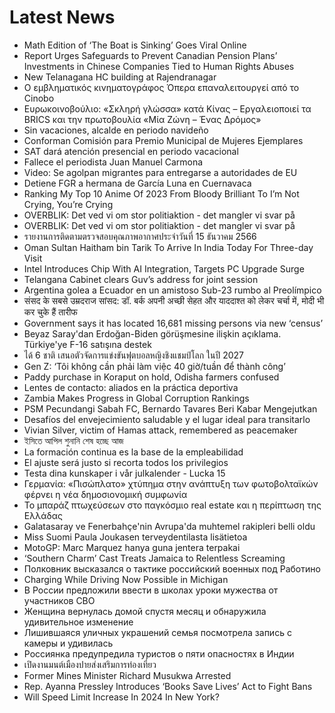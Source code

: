 # Latest News
-  Math Edition of ‘The Boat is Sinking’ Goes Viral Online
-  Report Urges Safeguards to Prevent Canadian Pension Plans’ Investments in Chinese Companies Tied to Human Rights Abuses
-  New Telanagana HC building at Rajendranagar
-  Ο εμβληματικός κινηματογράφος Όπερα επαναλειτουργεί από το Cinobo
-  Ευρωκοινοβούλιο: «Σκληρή γλώσσα» κατά Κίνας – Εργαλειοποιεί τα BRICS και την πρωτοβουλία «Μία Ζώνη – Ένας Δρόμος»
-  Sin vacaciones, alcalde en periodo navideño
-  Conforman Comisión para Premio Municipal de Mujeres Ejemplares
-  SAT dará atención presencial en periodo vacacional
-  Fallece el periodista Juan Manuel Carmona
-  Video: Se agolpan migrantes para entregarse a autoridades de EU
-  Detiene FGR a hermana de García Luna en Cuernavaca
-  Ranking My Top 10 Anime Of 2023 From Bloody Brilliant To I’m Not Crying, You’re Crying
-  OVERBLIK: Det ved vi om stor politiaktion - det mangler vi svar på
-  OVERBLIK: Det ved vi om stor politiaktion - det mangler vi svar på
-  รายงานการติดตามตรวจสอบคุณภาพอากาศประจำวันที่ 15 ธันวาคม 2566
-  Oman Sultan Haitham bin Tarik To Arrive In India Today For Three-day Visit
-  Intel Introduces Chip With AI Integration, Targets PC Upgrade Surge
-  Telangana Cabinet clears Guv’s address for joint session
-  Argentina golea a Ecuador en un amistoso Sub-23 rumbo al Preolímpico
-  संसद के सबसे उम्रदराज सांसद: डॉ. बर्क अपनी अच्छी सेहत और याददाश्त को लेकर चर्चा में, मोदी भी कर चुके हैं तारीफ
-  Government says it has located 16,681 missing persons via new ‘census’
-  Beyaz Saray'dan Erdoğan-Biden görüşmesine ilişkin açıklama. Türkiye'ye F-16 satışına destek
-  ได้ 6 ชาติ เสนอตัวจัดการแข่งขันฟุตบอลหญิงชิงแชมป์โลก ในปี 2027
-  Gen Z: ‘Tôi không cần phải làm việc 40 giờ/tuần để thành công’
-  Paddy purchase in Koraput on hold, Odisha farmers confused
-  Lentes de contacto: aliados en la práctica deportiva
-  Zambia Makes Progress in Global Corruption Rankings
-  PSM Pecundangi Sabah FC, Bernardo Tavares Beri Kabar Mengejutkan
-  Desafíos del envejecimiento saludable y el lugar ideal para transitarlo
-  Vivian Silver, victim of Hamas attack, remembered as peacemaker
-  ইসিতে আপিল শুনানি শেষ হচ্ছে আজ
-  La formación continua es la base de la empleabilidad
-  El ajuste será justo si recorta todos los privilegios
-  Testa dina kunskaper i vår julkalender - Lucka 15
-  Γερμανία: «Πισώπλατο» χτύπημα στην ανάπτυξη των φωτοβολταϊκών φέρνει η νέα δημοσιονομική συμφωνία
-  Το μπαράζ πτωχεύσεων στο παγκόσμιο real estate και η περίπτωση της Ελλάδας
-  Galatasaray ve Fenerbahçe'nin Avrupa'da muhtemel rakipleri belli oldu
-  Miss Suomi Paula Joukasen terveyden­tilasta lisätietoa
-  MotoGP: Marc Marquez hanya guna jentera terpakai
-  ‘Southern Charm’ Cast Treats Jamaica to Relentless Screaming
-  Полковник высказался о тактике российский военных под Работино
-  Charging While Driving Now Possible in Michigan
-  В России предложили ввести в школах уроки мужества от участников СВО
-  Женщина вернулась домой спустя месяц и обнаружила удивительное изменение
-  Лишившаяся уличных украшений семья посмотрела запись с камеры и удивилась
-  Россиянка предупредила туристов о пяти опасностях в Индии
-  เปิดงานมนต์เมืองปายส่งเสริมการท่องเที่ยว
-  Former Mines Minister Richard Musukwa Arrested
-  Rep. Ayanna Pressley Introduces ‘Books Save Lives’ Act to Fight Bans
-  Will Speed Limit Increase In 2024 In New York?
